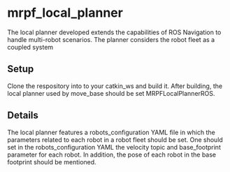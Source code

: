 # mrpf_local_planner
The local planner developed extends the capabilities of ROS Navigation to handle multi-robot scenarios. The planner considers the robot fleet as a coupled system
## Setup
Clone the respository into to your catkin_ws and build it.
After building, the local planner used by move_base should be set MRPFLocalPlannerROS.

## Details
The local planner features a robots_configuration YAML file in which the parameters related to each robot in a robot fleet should be set.
One should set in the robots_configuration YAML the velocity topic and base_footprint parameter for each robot. In addition, the pose of each robot in the base footprint should be mentioned.
